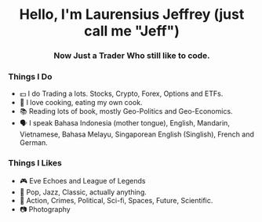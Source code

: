 <h1 align="center">Hello, I'm Laurensius Jeffrey (just call me "Jeff")</h1>
<h3 align="center">Now Just a Trader Who still like to code.</h3>

### Things I Do
- 💵 I do Trading a lots. Stocks, Crypto, Forex, Options and ETFs.
- 🍳 I love cooking, eating my own cook.
- 📚 Reading lots of book, mostly Geo-Politics and Geo-Economics.
- 🗣️ I speak Bahasa Indonesia (mother tongue), English, Mandarin, Vietnamese, Bahasa Melayu, Singaporean English (Singlish), French and German.


### Things I Likes
- 🎮 Eve Echoes and League of Legends
- 🎵 Pop, Jazz, Classic, actually anything.
- 🎥 Action, Crimes, Political, Sci-fi, Spaces, Future, Scientific.
- 📷 Photography
